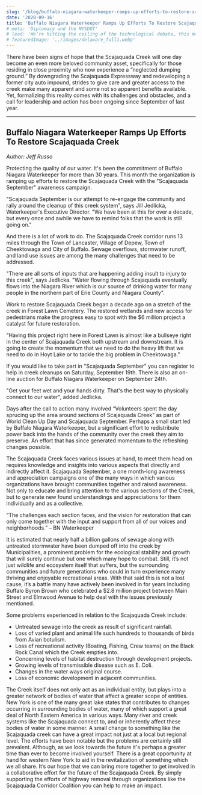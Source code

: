 ```yaml
---
slug: '/blog/buffalo-niagara-waterkeeper-ramps-up-efforts-to-restore-scajaquada-creek'
date: '2020-09-16'
title: 'Buffalo Niagara Waterkeeper Ramps Up Efforts To Restore Scajaquada Creek'
# meta: 'Diplomacy and the NYSDOT'
# lead: 'We’re hitting the ceiling of the technological debate… this may now be up to political will.'
# featuredImage: '../images/delaware_full1.webp'
---
```


There have been signs of hope that the Scajaquada Creek will one day become an even more beloved community asset, specifically for those residing in close proximity who now experience a “neglected dumping ground.” By downgrading the Scajaquada Expressway and redeveloping a former city auto impound, strides to give care and greater access to the creek make many apparent and some not so apparent benefits available. Yet, formalizing this reality comes with its challenges and obstacles, and a call for leadership and action has been ongoing since September of last year.

---

## Buffalo Niagara Waterkeeper Ramps Up Efforts To Restore Scajaquada Creek

_Author: Jeff Russo_

Protecting the quality of our water. It's been the commitment of Buffalo Niagara Waterkeeper for more than 30 years. This month the organization is ramping up efforts to restore the Scajaquada Creek with the "Scajaquada September" awareness campaign.

"Scajaquada September is our attempt to re-engage the community and rally around the cleanup of this creek system", says Jill Jedlicka, Waterkeeper's Executive Director. "We have been at this for over a decade, but every once and awhile we have to remind folks that the work is still going on."

And there is a lot of work to do. The Scajaquada Creek corridor runs 13 miles through the Town of Lancaster, Village of Depew, Town of Cheektowaga and City of Buffalo. Sewage overflows, stormwater runoff, and land use issues are among the many challenges that need to be addressed.

"There are all sorts of inputs that are happening adding insult to injury to this creek", says Jedlicka. "Water flowing through Scajaquada eventually flows into the Niagara River which is our source of drinking water for many people in the northern part of Erie County and Niagara County".

Work to restore Scajaquada Creek began a decade ago on a stretch of the creek in Forest Lawn Cemetery. The restored wetlands and new access for pedestrians make the progress easy to spot with the $6 million project a catalyst for future restoration.

"Having this project right here in Forest Lawn is almost like a bullseye right in the center of Scajaquada Creek both upstream and downstream. It is going to create the momentum that we need to do the heavy lift that we need to do in Hoyt Lake or to tackle the big problem in Cheektowaga."

If you would like to take part in "Scajaquada September" you can register to help in creek cleanups on Saturday, September 19th. There is also an on-line auction for Buffalo Niagara Waterkeeper on September 24th.

"Get your feet wet and your hands dirty. That's the best way to physically connect to our water", added Jedlicka.

Days after the call to action many involved “Volunteers spent the day sprucing up the area around sections of Scajaquada Creek” as part of World Clean Up Day and Scajaquada September. Perhaps a small start led by Buffalo Niagara Waterkeeper, but a significant effort to redistribute power back into the hands of the community over the creek they aim to preserve. An effort that has since generated momentum to the refreshing changes possible.

The Scajaquada Creek faces various issues at hand, to meet them head on requires knowledge and insights into various aspects that directly and indirectly affect it. Scajaquada September, a one month-long awareness and appreciation campaigns one of the many ways in which various organizations have brought communities together and raised awareness. Not only to educate and bring attention to the various sections of the Creek, but to generate new found understandings and appreciations for them individually and as a collective.

“The challenges each section faces, and the vision for restoration that can only come together with the input and support from all of our voices and neighborhoods.” – BN Waterkeeper

It is estimated that nearly half a billion gallons of sewage along with untreated stormwater have been dumped off into the creek by Municipalities, a prominent problem for the ecological stability and growth that will surely continue but one which many hope to combat. Still, it’s not just wildlife and ecosystem itself that suffers, but the surrounding communities and future generations who could in turn experience many thriving and enjoyable recreational areas. With that said this is not a lost cause, it’s a battle many have actively been involved in for years Including Buffalo Byron Brown who celebrated a $2.8 million project between Main Street and Elmwood Avenue to help deal with the issues previously mentioned.

Some problems experienced in relation to the Scajaquada Creek include:

- Untreated sewage into the creek as result of significant rainfall.
- Loss of varied plant and animal life such hundreds to thousands of birds from Avian botulism.
- Loss of recreational activity (Boating, Fishing, Crew teams) on the Black Rock Canal which the Creek empties into.
- Concerning levels of habitat destruction through development projects.
- Growing levels of transmissible disease such as E. Coli.
- Changes in the water ways original course.
- Loss of economic development in adjacent communities.

The Creek itself does not only act as an individual entity, but plays into a greater network of bodies of water that affect a greater scope of entities. New York is one of the many great lake states that contributes to changes occurring in surrounding bodies of water, many of which support a great deal of North Eastern America in various ways. Many river and creek systems like the Scajaquada connect to, and or inherently affect these bodies of water in some manner. A small change to something like the Scajaquada creek can have a great impact not just at a local but regional level.
The efforts have been notable but the problems are certainly still prevalent. Although, as we look towards the future it's perhaps a greater time than ever to become involved yourself. There is a great opportunity at hand for western New York to aid in the revitalization of something which we all share.
It’s our hope that we can bring more together to get involved in a collaborative effort for the future of the Scajaquada Creek. By simply supporting the efforts of highway removal through organizations like the Scajaquada Corridor Coalition you can help to make an impact.
